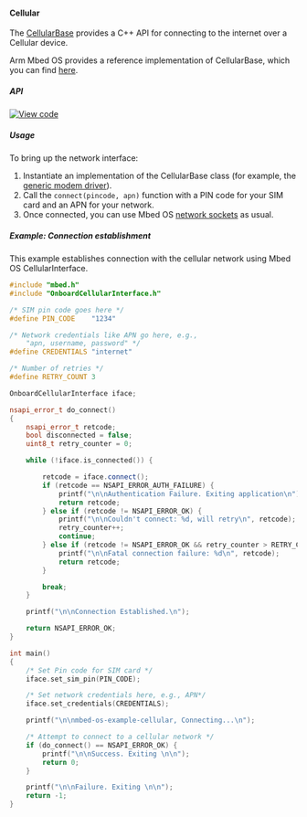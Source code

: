 #### Cellular

The [CellularBase](https://docs.mbed.com/docs/mbed-os-api/en/mbed-os-5.5/api/classCellularBase.html) provides a C++ API for connecting to the internet over a Cellular device.

Arm Mbed OS provides a reference implementation of CellularBase, which you can find [here](https://github.com/ARMmbed/mbed-os/tree/master/features/netsocket/cellular/generic_modem_driver).

##### API

[![View code](https://www.mbed.com/embed/?type=library)](https://docs.mbed.com/docs/mbed-os-api/en/mbed-os-5.5/api/classCellularBase.html)

##### Usage

To bring up the network interface:

1. Instantiate an implementation of the CellularBase class (for example, the [generic modem driver](https://github.com/hasnainvirk/mbed-os/blob/cellular_feature_br/features/cellular/TARGET_GENERIC_MODEM/generic_modem_driver/)).
1. Call the `connect(pincode, apn)` function with a PIN code for your SIM card and an APN for your network.
1. Once connected, you can use Mbed OS [network sockets](network_sockets.md) as usual.

##### Example: Connection establishment

This example establishes connection with the cellular network using Mbed OS CellularInterface.

```cpp
#include "mbed.h"
#include "OnboardCellularInterface.h"

/* SIM pin code goes here */
#define PIN_CODE    "1234"

/* Network credentials like APN go here, e.g.,
    "apn, username, password" */
#define CREDENTIALS "internet"

/* Number of retries */
#define RETRY_COUNT 3

OnboardCellularInterface iface;

nsapi_error_t do_connect()
{
    nsapi_error_t retcode;
    bool disconnected = false;
    uint8_t retry_counter = 0;

    while (!iface.is_connected()) {

        retcode = iface.connect();
        if (retcode == NSAPI_ERROR_AUTH_FAILURE) {
            printf("\n\nAuthentication Failure. Exiting application\n");
            return retcode;
        } else if (retcode != NSAPI_ERROR_OK) {
            printf("\n\nCouldn't connect: %d, will retry\n", retcode);
            retry_counter++;
            continue;
        } else if (retcode != NSAPI_ERROR_OK && retry_counter > RETRY_COUNT) {
            printf("\n\nFatal connection failure: %d\n", retcode);
            return retcode;
        }

        break;
    }

    printf("\n\nConnection Established.\n");

    return NSAPI_ERROR_OK;
}

int main()
{
    /* Set Pin code for SIM card */
    iface.set_sim_pin(PIN_CODE);

    /* Set network credentials here, e.g., APN*/
    iface.set_credentials(CREDENTIALS);

    printf("\n\nmbed-os-example-cellular, Connecting...\n");

    /* Attempt to connect to a cellular network */
    if (do_connect() == NSAPI_ERROR_OK) {
        printf("\n\nSuccess. Exiting \n\n");
        return 0;
    }

    printf("\n\nFailure. Exiting \n\n");
    return -1;
}
```

